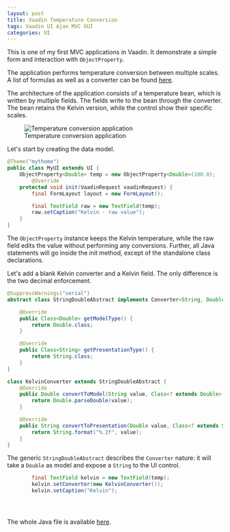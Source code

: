 ```yaml
---
layout: post
title: Vaadin Temperature Conversion 
tags: Vaadin UI Ajax MVC GUI
categories: UI
---
```


This is one of my first MVC applications in Vaadin. It demonstrate a simple form and interaction with ```ObjectProperty```.

<!--more-->

The application performs temperature conversion between multiple scales. A list of formulas as well as a converter can be found <a href="http://www.csgnetwork.com/temp2conv.html">here</a>.

The architecture of the application consists of a temperature bean, which is written by multiple fields. The fields write to the bean through the converter. The bean retains the Kelvin version, while the control show their specific scales.

<figure>
    <img src="{{'/static/vaadin/screenshot.png' | prepend: site.baseurl }}" 
    alt='Temperature conversion application' />
    <figcaption>Temperature conversion application</figcaption>
</figure>

Let's start by creating the data model.

```java
@Theme("mytheme")
public class MyUI extends UI {
	ObjectProperty<Double> temp = new ObjectProperty<Double>(100.0);
		@Override
	protected void init(VaadinRequest vaadinRequest) {
		final FormLayout layout = new FormLayout();

		final TextField raw = new TextField(temp);
		raw.setCaption("Kelvin - raw value");
	}
}
```

The ``ObjectProperty`` instance keeps the Kelvin temperature, while the raw field edits the value without performing any conversions.
Further, all Java statements will go inside the init method, except of the standalone class declarations.

Let's add a blank Kelvin converter and a Kelvin field. The only difference is the two decimal enforcement.

```java
@SuppressWarnings("serial")
abstract class StringDoubleAbstract implements Converter<String, Double> {

	@Override
	public Class<Double> getModelType() {
		return Double.class;
	}

	@Override
	public Class<String> getPresentationType() {
		return String.class;
	}
}

class KelvinConverter extends StringDoubleAbstract {
	@Override
	public Double convertToModel(String value, Class<? extends Double> targetType, Locale locale) {
		return Double.parseDouble(value);
	}

	@Override
	public String convertToPresentation(Double value, Class<? extends String> targetType, Locale locale) {
		return String.format("%.2f", value);
	}
}
```
The generic ```StringDoubleAbstract``` describes the ```Converter``` nature: it will take a ```Double``` as model and expose a ```String``` to the UI control.

```java
		final TextField kelvin = new TextField(temp);
		kelvin.setConverter(new KelvinConverter());
		kelvin.setCaption("Kelvin");
```


```java
```

```java
```

```java
```

The whole Java file is available  <a href="{{'/static/vaadin/MyUI.java' | prepend: site.baseurl }}">here</a>.



